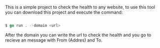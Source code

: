 This is a simple project to check the health to any website, to use this tool you can download this project and execute the command:

```go

$ go run . --domain <url>

```

After the domain you can write the url to check the health and you go to recieve an message with From (Addres) and To.
